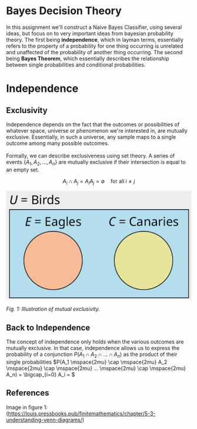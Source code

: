 # Bayes Decision Theory

In this assignment we'll construct a Naive Bayes Classifier, using several ideas, but focus on to very important ideas from bayesian probability theory.
The first being **independence**, which in layman terms, essentially refers to the property of a probability for 
one thing occurring is unrelated and unaffected of the probability of another thing occurring. The second being **Bayes Theorem**,
which essentially describes the relationship between single probabilities and conditional probabilities. 

# Independence
## Exclusivity
Independence depends on the fact that the outcomes or possibilities of whatever space, universe or phenomenon we're interested in, are mutually exclusive. 
Essentially, in such a universe, any sample maps to a single outcome among many possible outcomes.
<br><br>
Formally, we can describe exclusiveness using set theory. A series of events $\{ A_1, A_2, ... , A_n \}$ are mutually exclusive if their intersection is equal to an empty set.

$$ A_i \cap A_j = A_iA_j = \emptyset \quad \text{for all} \; i \neq j $$

![img.png](images/img.png)

*Fig. 1: Illustration of mutual exclusivity.*

## Back to Independence
The concept of independence only holds when the various outcomes are mutually exclusive. In that case, independence allows us to express the probability of a conjunction $P(A_1 \cap A_2  \cap ...  \cap A_n)$ as the product of their single probabilities
$P(A_1  \mspace{2mu} \cap \mspace{2mu}  A_2   \mspace{2mu} \cap \mspace{2mu}  ...   \mspace{2mu} \cap \mspace{2mu}  A_n) = \bigcap_{i=0} A_i = $ 

## References 
Image in figure 1: (https://louis.pressbooks.pub/finitemathematics/chapter/5-3-understanding-venn-diagrams/)